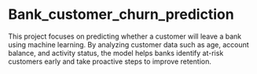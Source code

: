 # Bank_customer_churn_prediction
This project focuses on predicting whether a customer will leave a bank using machine learning. By analyzing customer data such as age, account balance, and activity status, the model helps banks identify at-risk customers early and take proactive steps to improve retention.
